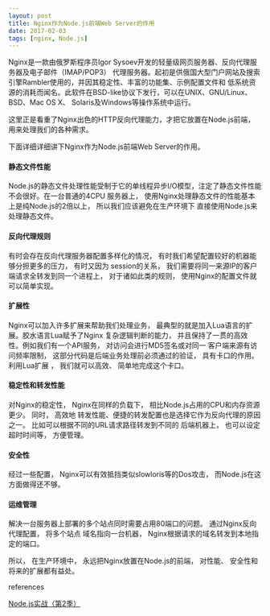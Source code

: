 ```yaml
---
layout: post
title: Nginx作为Node.js前端Web Server的作用
date: 2017-02-03 
tags: [nginx, Node.js]
---
```


Nginx是一款由俄罗斯程序员Igor Sysoev开发的轻量级网页服务器、反向代理服务器及电子邮件（IMAP/POP3）
代理服务器。起初是供俄国大型门户网站及搜索引擎Rambler使用的，并因其稳定性、丰富的功能集、示例配置文件和
低系统资源的消耗而闻名。此软件在BSD-like协议下发行，可以在UNIX、GNU/Linux、BSD、Mac OS X、
Solaris及Windows等操作系统中运行。

这里正是看重了Nginx出色的HTTP反向代理能力，才把它放置在Node.js前端，用来处理我们的各种需求。

<!-- more -->

下面详细详细讲下Nginx作为Node.js前端Web Server的作用。

#### 静态文件性能

Node.js的静态文件处理性能受制于它的单线程异步I/O模型，注定了静态文件性能不会很好。在一台普通的4CPU
服务器上， 使用Nginx处理静态文件的性能基本上是纯Node.js的2倍以上， 所以我们应该避免在生产环境下
直接使用Node.js来处理静态文件。

#### 反向代理规则

有时会存在反向代理服务器配置多样化的情况， 有时我们希望配置较好的机器能够分担更多的压力， 有时又因为
session的关系， 我们需要将同一来源IP的客户端请求全转发到同一个进程上， 对于诸如此类的规则， 
使用Nginx的配置文件就可以简单实现。

#### 扩展性

Nginx可以加入许多扩展来帮助我们处理业务， 最典型的就是加入Lua语言的扩展。胶水语言Lua赋予了Nginx
复杂逻辑判断的能力， 并且保持了一贯的高效性。例如我们有一个API服务， 对访问会进行MD5签名或对同一
客户端来源有访问频率限制， 这部分代码是后端业务处理前必须通过的验证， 具有卡口的作用。 利用Lua扩展
， 我们就可以高效、 简单地完成这个卡口。

#### 稳定性和转发性能

对Nginx的稳定性， Nginx在同样的负载下， 相比Node.js占用的CPU和内存资源更少。 同时， 高效地
转发性能、便捷的转发配置也是选择它作为反向代理的原因之一。 比如可以根据不同的URL请求路径转发到不同的
后端机器上， 也可以设定超时时间等， 方便管理。

#### 安全性

经过一些配置， Nginx可以有效抵挡类似slowloris等的Dos攻击， 而Node.js在这方面做得还不够。

#### 运维管理

解决一台服务器上部署的多个站点同时需要占用80端口的问题。 通过Nginx反向代理配置， 将多个站点
域名指向一台机器， Nginx根据请求的域名转发到本地指定的端口。
 
所以， 在生产环境中， 永远把Nginx放置在Node.js的前端， 对性能、 安全性和将来的扩展都有益处。
  
<div class="references">references</div>

[Node.js实战（第2季）](https://book.douban.com/subject/26642320/)  


